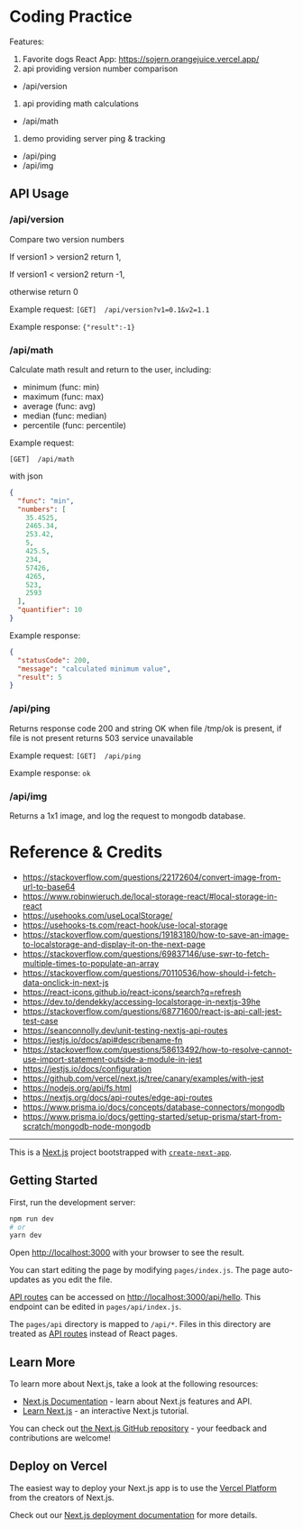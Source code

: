 # Coding Practice

Features:

1. Favorite dogs React App: https://sojern.orangejuice.vercel.app/
1. api providing version number comparison
  - /api/version
1. api providing math calculations
  - /api/math
1. demo providing server ping & tracking
  - /api/ping
  - /api/img

## API Usage

### /api/version

Compare two version numbers

If version1 > version2 return 1,

If version1 < version2 return -1,

otherwise return 0

Example request: `[GET]  /api/version?v1=0.1&v2=1.1`

Example response: `{"result":-1}`

### /api/math

Calculate math result and return to the user, including:

- minimum (func: min)
- maximum (func: max)
- average (func: avg)
- median (func: median)
- percentile (func: percentile)

Example request:

``[GET]  /api/math``

with json

```json
{
  "func": "min",
  "numbers": [
    35.4525,
    2465.34,
    253.42,
    5,
    425.5,
    234,
    57426,
    4265,
    523,
    2593
  ],
  "quantifier": 10
}
```

Example response:

```json
{
  "statusCode": 200,
  "message": "calculated minimum value",
  "result": 5
}
```

### /api/ping

Returns response code 200 and string OK when file /tmp/ok is present, if file is not present returns 503 service
unavailable

Example request: `[GET]  /api/ping`

Example response: `ok`

### /api/img

Returns a 1x1 image, and log the request to mongodb database.

# Reference & Credits

- https://stackoverflow.com/questions/22172604/convert-image-from-url-to-base64
- https://www.robinwieruch.de/local-storage-react/#local-storage-in-react
- https://usehooks.com/useLocalStorage/
- https://usehooks-ts.com/react-hook/use-local-storage
- https://stackoverflow.com/questions/19183180/how-to-save-an-image-to-localstorage-and-display-it-on-the-next-page
- https://stackoverflow.com/questions/69837146/use-swr-to-fetch-multiple-times-to-populate-an-array
- https://stackoverflow.com/questions/70110536/how-should-i-fetch-data-onclick-in-next-js
- https://react-icons.github.io/react-icons/search?q=refresh
- https://dev.to/dendekky/accessing-localstorage-in-nextjs-39he
- https://stackoverflow.com/questions/68771600/react-js-api-call-jest-test-case
- https://seanconnolly.dev/unit-testing-nextjs-api-routes
- https://jestjs.io/docs/api#describename-fn
- https://stackoverflow.com/questions/58613492/how-to-resolve-cannot-use-import-statement-outside-a-module-in-jest
- https://jestjs.io/docs/configuration
- https://github.com/vercel/next.js/tree/canary/examples/with-jest
- https://nodejs.org/api/fs.html
- https://nextjs.org/docs/api-routes/edge-api-routes
- https://www.prisma.io/docs/concepts/database-connectors/mongodb
- https://www.prisma.io/docs/getting-started/setup-prisma/start-from-scratch/mongodb-node-mongodb

---

This is a [Next.js](https://nextjs.org/) project bootstrapped
with [`create-next-app`](https://github.com/vercel/next.js/tree/canary/packages/create-next-app).

## Getting Started

First, run the development server:

```bash
npm run dev
# or
yarn dev
```

Open [http://localhost:3000](http://localhost:3000) with your browser to see the result.

You can start editing the page by modifying `pages/index.js`. The page auto-updates as you edit the file.

[API routes](https://nextjs.org/docs/api-routes/introduction) can be accessed
on [http://localhost:3000/api/hello](http://localhost:3000/api/hello). This endpoint can be edited
in `pages/api/index.js`.

The `pages/api` directory is mapped to `/api/*`. Files in this directory are treated
as [API routes](https://nextjs.org/docs/api-routes/introduction) instead of React pages.

## Learn More

To learn more about Next.js, take a look at the following resources:

- [Next.js Documentation](https://nextjs.org/docs) - learn about Next.js features and API.
- [Learn Next.js](https://nextjs.org/learn) - an interactive Next.js tutorial.

You can check out [the Next.js GitHub repository](https://github.com/vercel/next.js/) - your feedback and contributions
are welcome!

## Deploy on Vercel

The easiest way to deploy your Next.js app is to use
the [Vercel Platform](https://vercel.com/new?utm_medium=default-template&filter=next.js&utm_source=create-next-app&utm_campaign=create-next-app-readme)
from the creators of Next.js.

Check out our [Next.js deployment documentation](https://nextjs.org/docs/deployment) for more details.
